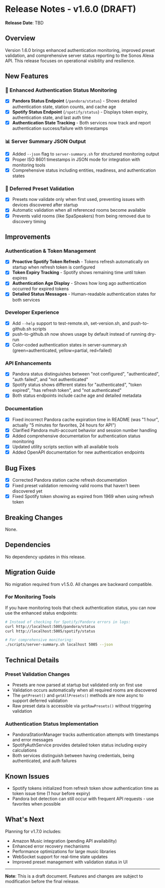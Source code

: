 # Release Notes - v1.6.0 (DRAFT)

**Release Date**: TBD

## Overview

Version 1.6.0 brings enhanced authentication monitoring, improved preset validation, and comprehensive server status reporting to the Sonos Alexa API. This release focuses on operational visibility and resilience.

## New Features

### 🔐 Enhanced Authentication Status Monitoring
- [x] **Pandora Status Endpoint** (`/pandora/status`) - Shows detailed authentication state, station counts, and cache age
- [x] **Spotify Status Endpoint** (`/spotify/status`) - Displays token expiry, authentication state, and last auth time
- [x] **Authentication State Tracking** - Both services now track and report authentication success/failure with timestamps

### 📊 Server Summary JSON Output
- [x] Added `--json` flag to `server-summary.sh` for structured monitoring output
- [x] Proper ISO 8601 timestamps in JSON mode for integration with monitoring tools
- [x] Comprehensive status including entities, readiness, and authentication states

### 🎯 Deferred Preset Validation
- [x] Presets now validate only when first used, preventing issues with devices discovered after startup
- [x] Automatic validation when all referenced rooms become available
- [x] Prevents valid rooms (like SpaSpeakers) from being removed due to discovery timing

## Improvements

### Authentication & Token Management
- [x] **Proactive Spotify Token Refresh** - Tokens refresh automatically on startup when refresh token is configured
- [x] **Token Expiry Tracking** - Spotify shows remaining time until token expires
- [x] **Authentication Age Display** - Shows how long ago authentication occurred for expired tokens
- [x] **Detailed Status Messages** - Human-readable authentication states for both services

### Developer Experience
- [x] Add `--help` support to test-remote.sh, set-version.sh, and push-to-github.sh scripts
- [x] push-to-github.sh now shows usage by default instead of running dry-run
- [x] Color-coded authentication states in server-summary.sh (green=authenticated, yellow=partial, red=failed)

### API Enhancements
- [x] Pandora status distinguishes between "not configured", "authenticated", "auth failed", and "not authenticated"
- [x] Spotify status shows different states for "authenticated", "token expired", "has refresh token", and "not authenticated"
- [x] Both status endpoints include cache age and detailed metadata

### Documentation
- [x] Fixed incorrect Pandora cache expiration time in README (was "1 hour", actually "5 minutes for favorites, 24 hours for API")
- [x] Clarified Pandora multi-account behavior and session number handling
- [x] Added comprehensive documentation for authentication status monitoring
- [x] Updated utility scripts section with all available tools
- [x] Added OpenAPI documentation for new authentication endpoints

## Bug Fixes

- [x] Corrected Pandora station cache refresh documentation
- [x] Fixed preset validation removing valid rooms that haven't been discovered yet
- [x] Fixed Spotify token showing as expired from 1969 when using refresh token

## Breaking Changes

None.

## Dependencies

No dependency updates in this release.

## Migration Guide

No migration required from v1.5.0. All changes are backward compatible.

### For Monitoring Tools

If you have monitoring tools that check authentication status, you can now use the enhanced status endpoints:

```bash
# Instead of checking for Spotify/Pandora errors in logs:
curl http://localhost:5005/pandora/status
curl http://localhost:5005/spotify/status

# For comprehensive monitoring:
./scripts/server-summary.sh localhost 5005 --json
```

## Technical Details

### Preset Validation Changes
- Presets are now parsed at startup but validated only on first use
- Validation occurs automatically when all required rooms are discovered
- The `getPreset()` and `getAllPresets()` methods are now async to support deferred validation
- Raw preset data is accessible via `getRawPresets()` without triggering validation

### Authentication Status Implementation
- PandoraStationManager tracks authentication attempts with timestamps and error messages
- SpotifyAuthService provides detailed token status including expiry calculations
- Both services distinguish between having credentials, being authenticated, and auth failures

## Known Issues

- Spotify tokens initialized from refresh token show authentication time as token issue time (1 hour before expiry)
- Pandora bot detection can still occur with frequent API requests - use favorites when possible

## What's Next

Planning for v1.7.0 includes:
- Amazon Music integration (pending API availability)
- Enhanced error recovery mechanisms
- Performance optimizations for large music libraries
- WebSocket support for real-time state updates
- Improved preset management with validation status in UI

---

**Note**: This is a draft document. Features and changes are subject to modification before the final release.